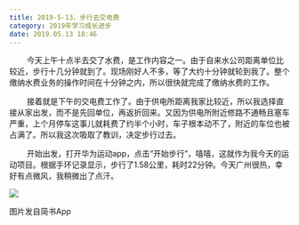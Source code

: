 ```yaml
---
title: 2019-5-13，步行去交电费
category: 2019年学习成长进步
date: 2019.05.13 18:46
---
```


        今天上午十点半去交了水费，是工作内容之一。由于自来水公司距离单位比较近，步行十几分钟就到了。现场刚好人不多，等了大约十分钟就轮到我了。整个缴纳水费业务的操作时间在十分钟之内，所以很快就完成了缴纳水费的工作。

        接着就是下午的交电费工作了。由于供电所距离我家比较近，所以我选择直接从家出发，而不是先回单位，再返折回来。又因为供电所附近修路不通畅且塞车严重，上个月停车这事儿就耗费了约半个小时，车子根本动不了，附近的车位也被占满了。所以我这次吸取了教训，决定步行过去。

        开始出发，打开华为运动app，点击“开始步行”，嘻嘻，这就作为我今天的运动项目。根据手环记录显示，步行了1.58公里，耗时22分钟。今天广州很热，幸好有点微风，我稍微出了点汗。

![](https://markdown-1301532546.cos.ap-guangzhou.myqcloud.com/peipei_blog/20210921145135.jpeg)  

图片发自简书App